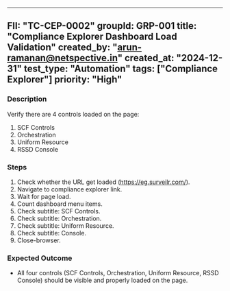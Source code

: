 ---
  FII: "TC-CEP-0002"
  groupId: GRP-001
  title: "Compliance Explorer Dashboard Load Validation"
  created_by: "arun-ramanan@netspective.in"
  created_at:  "2024-12-31"
  test_type: "Automation"
  tags: ["Compliance Explorer"] 
  priority: "High"
  ---

  ### Description
  Verify there are 4 controls loaded on the page:
  1. SCF Controls
  2. Orchestration
  3. Uniform Resource
  4. RSSD Console

  ### Steps
  1. Check whether the URL get loaded (https://eg.surveilr.com/).
  2. Navigate to compliance explorer link.
  3. Wait for page load.
  4. Count dashboard menu items.
  5. Check subtitle: SCF Controls.
  6. Check subtitle: Orchestration.
  7. Check subtitle: Uniform Resource.
  8. Check subtitle: Console.
  9. Close-browser.

  ### Expected Outcome
  -   All four controls (SCF Controls, Orchestration, Uniform Resource, RSSD Console) should be visible and properly loaded on the page. 